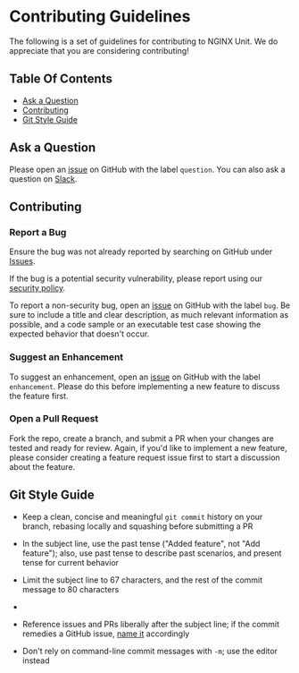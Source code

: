 # Contributing Guidelines

The following is a set of guidelines for contributing to NGINX Unit.  We do
appreciate that you are considering contributing!

## Table Of Contents

- [Ask a Question](#ask-a-question)
- [Contributing](#contributing)
- [Git Style Guide](#git-style-guide)

## Ask a Question

Please open an [issue](https://github.com/nginx/docker-extension/new) on GitHub with
the label `question`.  You can also ask a question on
[Slack](https://nginxcommunity.slack.com).


## Contributing

### Report a Bug

Ensure the bug was not already reported by searching on GitHub under
[Issues](https://github.com/nginx/docker-extension/issues).

If the bug is a potential security vulnerability, please report using our
[security policy](https://unit.nginx.org/troubleshooting/#getting-support).

To report a non-security bug, open an
[issue](https://github.com/nginx/unit/issues/new) on GitHub with the label
`bug`.  Be sure to include a title and clear description, as much relevant
information as possible, and a code sample or an executable test case showing
the expected behavior that doesn't occur.


### Suggest an Enhancement

To suggest an enhancement, open an
[issue](https://github.com/nginx/docker-extension/issues/new) on GitHub with the label
`enhancement`.  Please do this before implementing a new feature to discuss the
feature first.


### Open a Pull Request

Fork the repo, create a branch, and  submit a PR when your changes are tested and ready for review.
Again, if you'd like to implement a new feature, please consider creating a feature request
issue first to start a discussion about the feature.


## Git Style Guide

- Keep a clean, concise and meaningful `git commit` history on your branch,
  rebasing locally and squashing before submitting a PR

- In the subject line, use the past tense ("Added feature", not "Add feature");
  also, use past tense to describe past scenarios, and present tense for
  current behavior

- Limit the subject line to 67 characters, and the rest of the commit message
  to 80 characters
- 
- Reference issues and PRs liberally after the subject line; if the commit
  remedies a GitHub issue, [name
  it](https://docs.github.com/en/issues/tracking-your-work-with-issues/linking-a-pull-request-to-an-issue)
  accordingly

- Don't rely on command-line commit messages with `-m`; use the editor instead